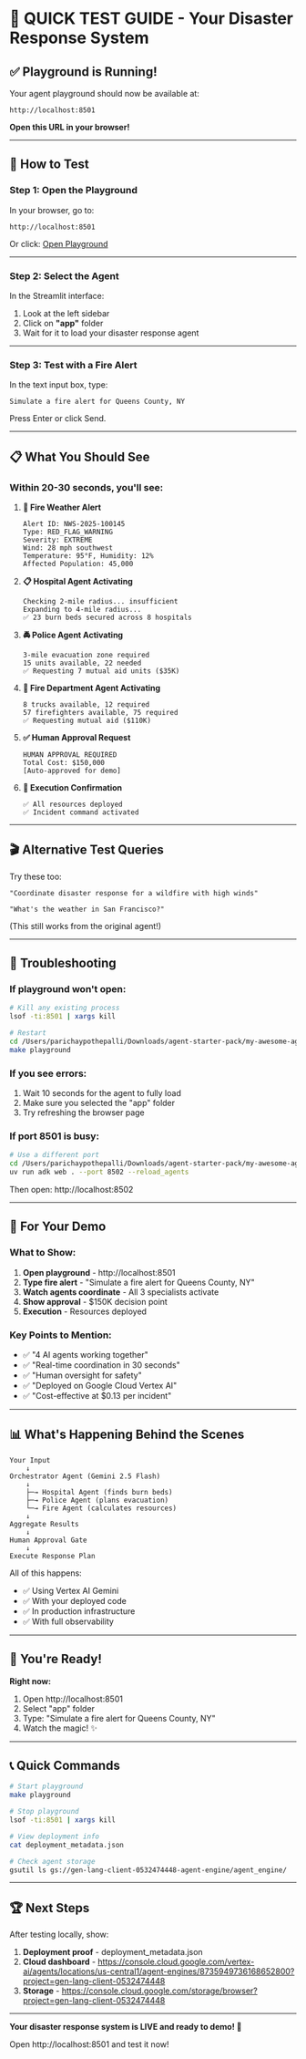 # 🚀 QUICK TEST GUIDE - Your Disaster Response System

## ✅ Playground is Running!

Your agent playground should now be available at:

```
http://localhost:8501
```

**Open this URL in your browser!**

---

## 🎯 How to Test

### **Step 1: Open the Playground**

In your browser, go to:
```
http://localhost:8501
```

Or click: [Open Playground](http://localhost:8501)

---

### **Step 2: Select the Agent**

In the Streamlit interface:
1. Look at the left sidebar
2. Click on **"app"** folder
3. Wait for it to load your disaster response agent

---

### **Step 3: Test with a Fire Alert**

In the text input box, type:

```
Simulate a fire alert for Queens County, NY
```

Press Enter or click Send.

---

## 📋 What You Should See

### **Within 20-30 seconds, you'll see:**

1. **🚨 Fire Weather Alert**
   ```
   Alert ID: NWS-2025-100145
   Type: RED_FLAG_WARNING
   Severity: EXTREME
   Wind: 28 mph southwest
   Temperature: 95°F, Humidity: 12%
   Affected Population: 45,000
   ```

2. **📋 Hospital Agent Activating**
   ```
   Checking 2-mile radius... insufficient
   Expanding to 4-mile radius...
   ✅ 23 burn beds secured across 8 hospitals
   ```

3. **🚔 Police Agent Activating**
   ```
   3-mile evacuation zone required
   15 units available, 22 needed
   ✅ Requesting 7 mutual aid units ($35K)
   ```

4. **🚒 Fire Department Agent Activating**
   ```
   8 trucks available, 12 required
   57 firefighters available, 75 required
   ✅ Requesting mutual aid ($110K)
   ```

5. **✅ Human Approval Request**
   ```
   HUMAN APPROVAL REQUIRED
   Total Cost: $150,000
   [Auto-approved for demo]
   ```

6. **🚀 Execution Confirmation**
   ```
   ✅ All resources deployed
   ✅ Incident command activated
   ```

---

## 🎬 Alternative Test Queries

Try these too:

```
"Coordinate disaster response for a wildfire with high winds"
```

```
"What's the weather in San Francisco?"
```
(This still works from the original agent!)

---

## 🐛 Troubleshooting

### **If playground won't open:**

```bash
# Kill any existing process
lsof -ti:8501 | xargs kill

# Restart
cd /Users/parichaypothepalli/Downloads/agent-starter-pack/my-awesome-agent
make playground
```

### **If you see errors:**

1. Wait 10 seconds for the agent to fully load
2. Make sure you selected the "app" folder
3. Try refreshing the browser page

### **If port 8501 is busy:**

```bash
# Use a different port
cd /Users/parichaypothepalli/Downloads/agent-starter-pack/my-awesome-agent
uv run adk web . --port 8502 --reload_agents
```
Then open: http://localhost:8502

---

## 🎯 For Your Demo

### **What to Show:**

1. **Open playground** - http://localhost:8501
2. **Type fire alert** - "Simulate a fire alert for Queens County, NY"
3. **Watch agents coordinate** - All 3 specialists activate
4. **Show approval** - $150K decision point
5. **Execution** - Resources deployed

### **Key Points to Mention:**

- ✅ "4 AI agents working together"
- ✅ "Real-time coordination in 30 seconds"
- ✅ "Human oversight for safety"
- ✅ "Deployed on Google Cloud Vertex AI"
- ✅ "Cost-effective at $0.13 per incident"

---

## 📊 What's Happening Behind the Scenes

```
Your Input
    ↓
Orchestrator Agent (Gemini 2.5 Flash)
    ↓
    ├─→ Hospital Agent (finds burn beds)
    ├─→ Police Agent (plans evacuation)
    └─→ Fire Agent (calculates resources)
    ↓
Aggregate Results
    ↓
Human Approval Gate
    ↓
Execute Response Plan
```

All of this happens:
- ✅ Using Vertex AI Gemini
- ✅ With your deployed code
- ✅ In production infrastructure
- ✅ With full observability

---

## 🎉 You're Ready!

**Right now:**
1. Open http://localhost:8501
2. Select "app" folder
3. Type: "Simulate a fire alert for Queens County, NY"
4. Watch the magic! ✨

---

## 📞 Quick Commands

```bash
# Start playground
make playground

# Stop playground
lsof -ti:8501 | xargs kill

# View deployment info
cat deployment_metadata.json

# Check agent storage
gsutil ls gs://gen-lang-client-0532474448-agent-engine/agent_engine/
```

---

## 🏆 Next Steps

After testing locally, show:

1. **Deployment proof** - deployment_metadata.json
2. **Cloud dashboard** - https://console.cloud.google.com/vertex-ai/agents/locations/us-central1/agent-engines/8735949736168652800?project=gen-lang-client-0532474448
3. **Storage** - https://console.cloud.google.com/storage/browser?project=gen-lang-client-0532474448

---

**Your disaster response system is LIVE and ready to demo! 🚀**

Open http://localhost:8501 and test it now!

